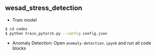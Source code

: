 ## wesad_stress_detection
- Train model

```bash
$ cd codes
$ python train_pytorch.py --config config.json
```
- Anomaly Detection: Open `anomaly-detection.ipynb` and run all code blocks
